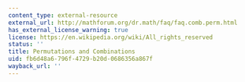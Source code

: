 ```yaml
---
content_type: external-resource
external_url: http://mathforum.org/dr.math/faq/faq.comb.perm.html
has_external_license_warning: true
license: https://en.wikipedia.org/wiki/All_rights_reserved
status: ''
title: Permutations and Combinations
uid: fb6d48a6-796f-4729-b20d-0686356a867f
wayback_url: ''
---
```

